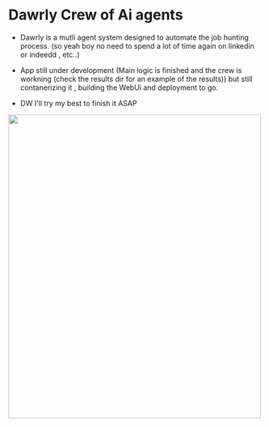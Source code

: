 # Dawrly Crew of Ai agents
- Dawrly is a mutli agent system designed to automate the job hunting process. (so yeah boy no need to spend a lot of time again on linkedin or indeedd , etc..)

- App still under development (Main logic is finished and the crew is workning (check the results dir for an example of the results)) but still contanerizing it , building the WebUi and deployment to go.

- DW I'll try my best to finish it ASAP

<img src="https://media.tenor.com/-iiMZcIHkE8AAAAe/sad-emoji.png" width="500" height="600"> 
